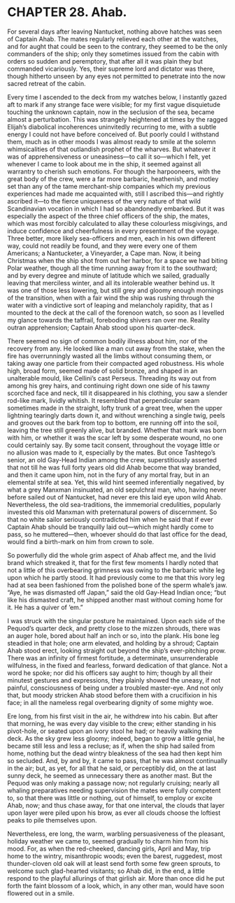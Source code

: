 # CHAPTER 28. Ahab.

For several days after leaving Nantucket, nothing above hatches was seen of
Captain Ahab. The mates regularly relieved each other at the watches, and for
aught that could be seen to the contrary, they seemed to be the only commanders
of the ship; only they sometimes issued from the cabin with orders so sudden and
peremptory, that after all it was plain they but commanded vicariously. Yes,
their supreme lord and dictator was there, though hitherto unseen by any eyes
not permitted to penetrate into the now sacred retreat of the cabin.

Every time I ascended to the deck from my watches below, I instantly gazed aft
to mark if any strange face were visible; for my first vague disquietude
touching the unknown captain, now in the seclusion of the sea, became almost a
perturbation. This was strangely heightened at times by the ragged Elijah’s
diabolical incoherences uninvitedly recurring to me, with a subtle energy I
could not have before conceived of. But poorly could I withstand them, much as
in other moods I was almost ready to smile at the solemn whimsicalities of that
outlandish prophet of the wharves. But whatever it was of apprehensiveness or
uneasiness—to call it so—which I felt, yet whenever I came to look about me in
the ship, it seemed against all warrantry to cherish such emotions. For though
the harpooneers, with the great body of the crew, were a far more barbaric,
heathenish, and motley set than any of the tame merchant-ship companies which my
previous experiences had made me acquainted with, still I ascribed this—and
rightly ascribed it—to the fierce uniqueness of the very nature of that wild
Scandinavian vocation in which I had so abandonedly embarked. But it was
especially the aspect of the three chief officers of the ship, the mates, which
was most forcibly calculated to allay these colourless misgivings, and induce
confidence and cheerfulness in every presentment of the voyage. Three better,
more likely sea-officers and men, each in his own different way, could not
readily be found, and they were every one of them Americans; a Nantucketer, a
Vineyarder, a Cape man. Now, it being Christmas when the ship shot from out her
harbor, for a space we had biting Polar weather, though all the time running
away from it to the southward; and by every degree and minute of latitude which
we sailed, gradually leaving that merciless winter, and all its intolerable
weather behind us. It was one of those less lowering, but still grey and gloomy
enough mornings of the transition, when with a fair wind the ship was rushing
through the water with a vindictive sort of leaping and melancholy rapidity,
that as I mounted to the deck at the call of the forenoon watch, so soon as I
levelled my glance towards the taffrail, foreboding shivers ran over me. Reality
outran apprehension; Captain Ahab stood upon his quarter-deck.

There seemed no sign of common bodily illness about him, nor of the recovery
from any. He looked like a man cut away from the stake, when the fire has
overrunningly wasted all the limbs without consuming them, or taking away one
particle from their compacted aged robustness. His whole high, broad form,
seemed made of solid bronze, and shaped in an unalterable mould, like Cellini’s
cast Perseus. Threading its way out from among his grey hairs, and continuing
right down one side of his tawny scorched face and neck, till it disappeared in
his clothing, you saw a slender rod-like mark, lividly whitish. It resembled
that perpendicular seam sometimes made in the straight, lofty trunk of a great
tree, when the upper lightning tearingly darts down it, and without wrenching a
single twig, peels and grooves out the bark from top to bottom, ere running off
into the soil, leaving the tree still greenly alive, but branded. Whether that
mark was born with him, or whether it was the scar left by some desperate wound,
no one could certainly say. By some tacit consent, throughout the voyage little
or no allusion was made to it, especially by the mates. But once Tashtego’s
senior, an old Gay-Head Indian among the crew, superstitiously asserted that not
till he was full forty years old did Ahab become that way branded, and then it
came upon him, not in the fury of any mortal fray, but in an elemental strife at
sea. Yet, this wild hint seemed inferentially negatived, by what a grey Manxman
insinuated, an old sepulchral man, who, having never before sailed out of
Nantucket, had never ere this laid eye upon wild Ahab. Nevertheless, the old
sea-traditions, the immemorial credulities, popularly invested this old Manxman
with preternatural powers of discernment. So that no white sailor seriously
contradicted him when he said that if ever Captain Ahab should be tranquilly
laid out—which might hardly come to pass, so he muttered—then, whoever should do
that last office for the dead, would find a birth-mark on him from crown to
sole.

So powerfully did the whole grim aspect of Ahab affect me, and the livid brand
which streaked it, that for the first few moments I hardly noted that not a
little of this overbearing grimness was owing to the barbaric white leg upon
which he partly stood. It had previously come to me that this ivory leg had at
sea been fashioned from the polished bone of the sperm whale’s jaw. “Aye, he was
dismasted off Japan,” said the old Gay-Head Indian once; “but like his dismasted
craft, he shipped another mast without coming home for it. He has a quiver of
’em.”

I was struck with the singular posture he maintained. Upon each side of the
Pequod’s quarter deck, and pretty close to the mizzen shrouds, there was an
auger hole, bored about half an inch or so, into the plank. His bone leg
steadied in that hole; one arm elevated, and holding by a shroud; Captain Ahab
stood erect, looking straight out beyond the ship’s ever-pitching prow. There
was an infinity of firmest fortitude, a determinate, unsurrenderable wilfulness,
in the fixed and fearless, forward dedication of that glance. Not a word he
spoke; nor did his officers say aught to him; though by all their minutest
gestures and expressions, they plainly showed the uneasy, if not painful,
consciousness of being under a troubled master-eye. And not only that, but moody
stricken Ahab stood before them with a crucifixion in his face; in all the
nameless regal overbearing dignity of some mighty woe.

Ere long, from his first visit in the air, he withdrew into his cabin. But after
that morning, he was every day visible to the crew; either standing in his
pivot-hole, or seated upon an ivory stool he had; or heavily walking the deck.
As the sky grew less gloomy; indeed, began to grow a little genial, he became
still less and less a recluse; as if, when the ship had sailed from home,
nothing but the dead wintry bleakness of the sea had then kept him so secluded.
And, by and by, it came to pass, that he was almost continually in the air; but,
as yet, for all that he said, or perceptibly did, on the at last sunny deck, he
seemed as unnecessary there as another mast. But the Pequod was only making a
passage now; not regularly cruising; nearly all whaling preparatives needing
supervision the mates were fully competent to, so that there was little or
nothing, out of himself, to employ or excite Ahab, now; and thus chase away, for
that one interval, the clouds that layer upon layer were piled upon his brow, as
ever all clouds choose the loftiest peaks to pile themselves upon.

Nevertheless, ere long, the warm, warbling persuasiveness of the pleasant,
holiday weather we came to, seemed gradually to charm him from his mood. For, as
when the red-cheeked, dancing girls, April and May, trip home to the wintry,
misanthropic woods; even the barest, ruggedest, most thunder-cloven old oak will
at least send forth some few green sprouts, to welcome such glad-hearted
visitants; so Ahab did, in the end, a little respond to the playful allurings of
that girlish air. More than once did he put forth the faint blossom of a look,
which, in any other man, would have soon flowered out in a smile.

